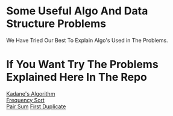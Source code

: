 # Some Useful Algo And Data Structure Problems
 We Have Tried Our Best To Explain Algo's Used in The Problems.
# If You Want Try The Problems Explained Here In The Repo 
 [Kadane's Algorithm](https://practice.geeksforgeeks.org/problems/kadanes-algorithm-1587115620/1)  
 [Frequency Sort](https://practice.geeksforgeeks.org/problems/sorting-elements-of-an-array-by-frequency/0)  
 [Pair Sum](https://practice.geeksforgeeks.org/problems/key-pair5616/1)
 [First Duplicate](https://practice.geeksforgeeks.org/problems/first-repeating-element4018/1)
